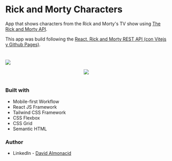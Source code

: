 # Rick and Morty Characters

App that shows characters from the Rick and Morty's TV show using [The Rick and Morty API](https://rickandmortyapi.com/).

This app was build following the [React, Rick and Morty REST API (con Vitejs y Github Pages)](https://youtu.be/H1aNTRK3YfU).

#

![](https://i.imgur.com/vzNWAl6.png)

<div align="center">
  <a href="https://bit.ly/3Vm1xB3"><img src="https://img.shields.io/badge/visit the site-d0db4b?style=for-the-badge" /></a>
</div>

#

### Built with

- Mobile-first Workflow
- React JS Framework
- Tailwind CSS Framework
- CSS Flexbox
- CSS Grid
- Semantic HTML

### Author

- LinkedIn - [David Almonacid](https://www.linkedin.com/in/davidalmonacid)
